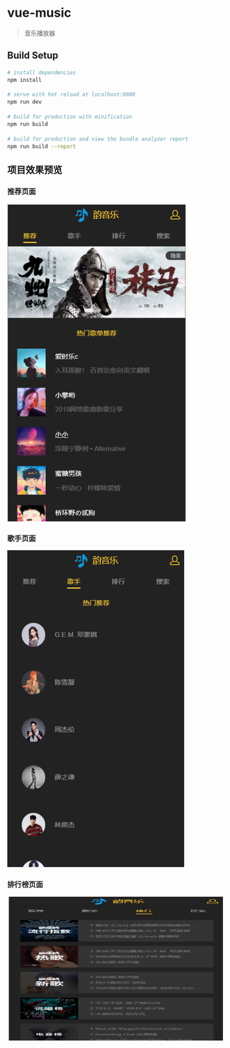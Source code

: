 # vue-music

> 音乐播放器

## Build Setup

``` bash
# install dependencies
npm install

# serve with hot reload at localhost:8080
npm run dev

# build for production with minification
npm run build

# build for production and view the bundle analyzer report
npm run build --report
```
## 项目效果预览
### 推荐页面
![recommend](https://github.com/Follish-Max/yun_music/blob/master/static/images/recommend.png)
### 歌手页面
![singer](https://github.com/Follish-Max/yun_music/blob/master/static/images/singer.png)
### 排行榜页面
<img src="https://github.com/Follish-Max/yun_music/blob/master/static/images/rank.png"  height="330" width="495">
